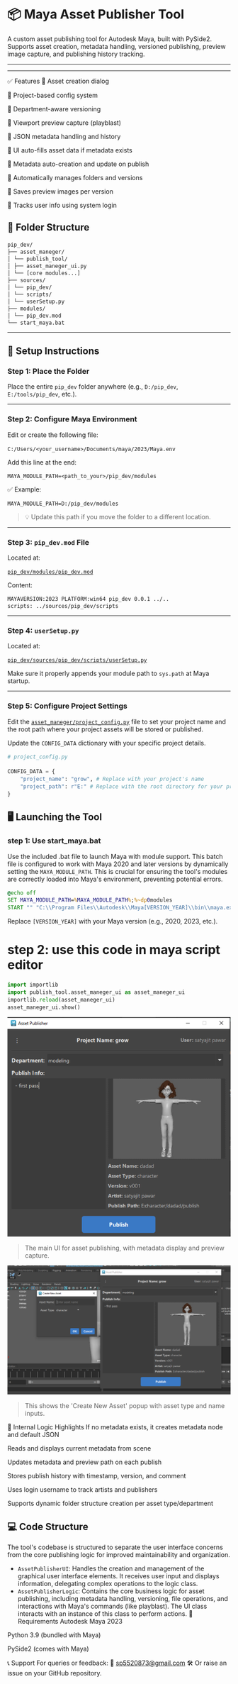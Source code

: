 # 📦 Maya Asset Publisher Tool

A custom asset publishing tool for Autodesk Maya, built with PySide2.  
Supports asset creation, metadata handling, versioned publishing, preview image capture, and publishing history tracking.

---

---

✅ Features
🔹 Asset creation dialog

🔹 Project-based config system

🔹 Department-aware versioning

🔹 Viewport preview capture (playblast)

🔹 JSON metadata handling and history

🔹 UI auto-fills asset data if metadata exists

🔹 Metadata auto-creation and update on publish

🔹 Automatically manages folders and versions

🔹 Saves preview images per version

🔹 Tracks user info using system login

## 📁 Folder Structure

```
pip_dev/
├── asset_maneger/
│ └── publish_tool/
│ ├── asset_maneger_ui.py
│ └── [core modules...]
├── sources/
│ └── pip_dev/
│ └── scripts/
│ └── userSetup.py
├── modules/
│ └── pip_dev.mod
└── start_maya.bat
```

---

## 🚀 Setup Instructions

### Step 1: Place the Folder

Place the entire `pip_dev` folder anywhere (e.g., `D:/pip_dev`, `E:/tools/pip_dev`, etc.).

---

### Step 2: Configure Maya Environment

Edit or create the following file:

`C:/Users/<your_username>/Documents/maya/2023/Maya.env`

Add this line at the end:

```
MAYA_MODULE_PATH=<path_to_your>/pip_dev/modules
```

✅ Example:
```
MAYA_MODULE_PATH=D:/pip_dev/modules
```

> 💡 Update this path if you move the folder to a different location.

---

### Step 3: `pip_dev.mod` File

Located at:

[`pip_dev/modules/pip_dev.mod`](modules/pip_dev.mod)

Content:
```
MAYAVERSION:2023 PLATFORM:win64 pip_dev 0.0.1 ../..
scripts: ../sources/pip_dev/scripts
```

---

### Step 4: `userSetup.py`

Located at:

[`pip_dev/sources/pip_dev/scripts/userSetup.py`](sources/pip_dev/scripts/userSetup.py)

Make sure it properly appends your module path to `sys.path` at Maya startup.

---
### Step 5: Configure Project Settings

Edit the [`asset_maneger/project_config.py`](asset_maneger/project_config.py) file to set your project name and the root path where your project assets will be stored or published.

Update the `CONFIG_DATA` dictionary with your specific project details.

```python
# project_config.py

CONFIG_DATA = {
    "project_name": "grow", # Replace with your project's name
    "project_path": r"E:" # Replace with the root directory for your project assets
}
```

## 🖥️ Launching the Tool

### step 1:  Use start_maya.bat

Use the included .bat file to launch Maya with module support. This batch file is configured to work with Maya 2020 and later versions by dynamically setting the `MAYA_MODULE_PATH`. This is crucial for ensuring the tool's modules are correctly loaded into Maya's environment, preventing potential errors.

```bat
@echo off
SET MAYA_MODULE_PATH=%MAYA_MODULE_PATH%;%~dp0modules
START "" "C:\\Program Files\\Autodesk\\Maya[VERSION_YEAR]\\bin\\maya.exe"
```
Replace `[VERSION_YEAR]` with your Maya version (e.g., 2020, 2023, etc.).

# step 2: use this code in maya script editor

```python
import importlib
import publish_tool.asset_maneger_ui as asset_maneger_ui
importlib.reload(asset_maneger_ui)
asset_maneger_ui.show()
```

![Asset Publisher UI](asset_maneger/publish_tool/images/main_ui.PNG)
> The main UI for asset publishing, with metadata display and preview capture.


![Create New Asset UI](asset_maneger/publish_tool/images/ui_with_create_new_asset.PNG)
> This shows the 'Create New Asset' popup with asset type and name inputs.

🧠 Internal Logic Highlights
If no metadata exists, it creates metadata node and default JSON

Reads and displays current metadata from scene

Updates metadata and preview path on each publish

Stores publish history with timestamp, version, and comment

Uses login username to track artists and publishers

Supports dynamic folder structure creation per asset type/department

## 💻 Code Structure

The tool's codebase is structured to separate the user interface concerns from the core publishing logic for improved maintainability and organization.

- `AssetPublisherUI`: Handles the creation and management of the graphical user interface elements. It receives user input and displays information, delegating complex operations to the logic class.
- `AssetPublisherLogic`: Contains the core business logic for asset publishing, including metadata handling, versioning, file operations, and interactions with Maya's commands (like playblast). The UI class interacts with an instance of this class to perform actions.
🔧 Requirements
Autodesk Maya 2023

Python 3.9 (bundled with Maya)

PySide2 (comes with Maya)

📞 Support
For queries or feedback:
📧 sp5520873@gmail.com
🛠️ Or raise an issue on your GitHub repository.
